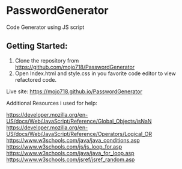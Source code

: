 # PasswordGenerator

Code Generator using JS script

## Getting Started:
1. Clone the repository from https://github.com/mojo718/PasswordGenerator
2. Open Index.html and style.css in you favorite code editor to view refactored code.

Live site:
https://mojo718.github.io/PasswordGenerator


Additional Resources i used for help:

https://developer.mozilla.org/en-US/docs/Web/JavaScript/Reference/Global_Objects/isNaN
https://developer.mozilla.org/en-US/docs/Web/JavaScript/Reference/Operators/Logical_OR
https://www.w3schools.com/java/java_conditions.asp
https://www.w3schools.com/js/js_loop_for.asp
https://www.w3schools.com/java/java_for_loop.asp
https://www.w3schools.com/jsref/jsref_random.asp
